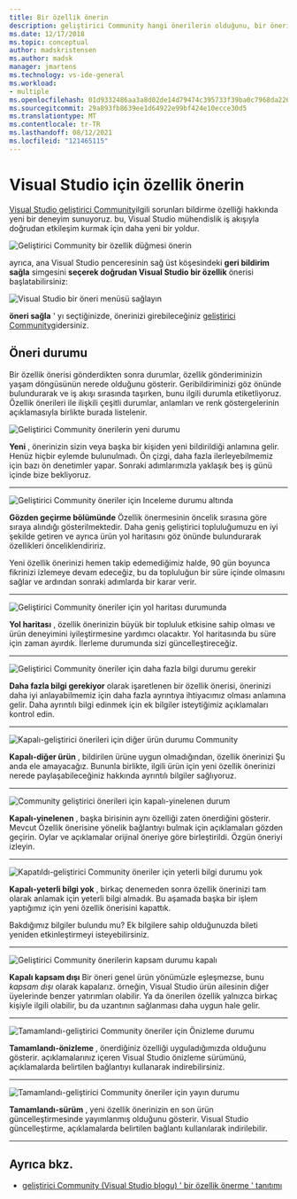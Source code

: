```yaml
---
title: Bir özellik önerin
description: geliştirici Community hangi önerilerin olduğunu, bir önerinizin nasıl yapılacağını ve önerilerin Microsoft tarafından Visual Studio yol eşlemesinde nasıl kullanıldığını açıklar.
ms.date: 12/17/2018
ms.topic: conceptual
author: madskristensen
ms.author: madsk
manager: jmartens
ms.technology: vs-ide-general
ms.workload:
- multiple
ms.openlocfilehash: 01d9332486aa3a8d02de14d79474c395733f39ba0c7968da2265366574327a1c
ms.sourcegitcommit: 29a893fb8639ee1d64922e99bf424e10ecce30d5
ms.translationtype: MT
ms.contentlocale: tr-TR
ms.lasthandoff: 08/12/2021
ms.locfileid: "121465115"
---
```

# <a name="suggest-a-feature-for-visual-studio"></a>Visual Studio için özellik önerin

[Visual Studio geliştirici Community](https://aka.ms/feedback/suggest?space=8)ilgili sorunları bildirme özelliği hakkında yeni bir deneyim sunuyoruz. bu, Visual Studio mühendislik iş akışıyla doğrudan etkileşim kurmak için daha yeni bir yoldur.

![Geliştirici Community bir özellik düğmesi önerin](media/suggest-a-feature/suggest-feature-button.png)

ayrıca, ana Visual Studio penceresinin sağ üst köşesindeki **geri bildirim sağla** simgesini **seçerek doğrudan Visual Studio bir özellik** önerisi başlatabilirsiniz:

![Visual Studio bir öneri menüsü sağlayın](media/suggest-a-feature/provide-suggestion.png)

**öneri sağla** ' yı seçtiğinizde, önerinizi girebileceğiniz [geliştirici Community](https://aka.ms/feedback/suggest?space=8)gidersiniz.

## <a name="suggestion-status"></a>Öneri durumu

Bir özellik önerisi gönderdikten sonra durumlar, özellik gönderiminizin yaşam döngüsünün nerede olduğunu gösterir. Geribildiriminizi göz önünde bulundurarak ve iş akışı sırasında taşırken, bunu ilgili durumla etiketliyoruz. Özellik önerileri ile ilişkili çeşitli durumlar, anlamları ve renk göstergelerinin açıklamasıyla birlikte burada listelenir.

![Geliştirici Community önerilerin yeni durumu](../ide/media/SuggestStates/New.jpg)

**Yeni** , önerinizin sizin veya başka bir kişiden yeni bildirildiği anlamına gelir. Henüz hiçbir eylemde bulunulmadı. Ön çizgi, daha fazla ilerleyebilmemiz için bazı ön denetimler yapar. Sonraki adımlarımızla yaklaşık beş iş günü içinde bize bekliyoruz.

- - -

![Geliştirici Community öneriler için Inceleme durumu altında](../ide/media/SuggestStates/UnderReview.jpg)

**Gözden geçirme bölümünde** Özellik önermesinin öncelik sırasına göre sıraya alındığı gösterilmektedir. Daha geniş geliştirici topluluğumuzu en iyi şekilde getiren ve ayrıca ürün yol haritasını göz önünde bulundurarak özellikleri önceliklendiririz.

Yeni özellik önerinizi hemen takip edemediğimiz halde, 90 gün boyunca fikrinizi izlemeye devam edeceğiz, bu da topluluğun bir süre içinde olmasını sağlar ve ardından sonraki adımlarda bir karar verir.

- - -

![Geliştirici Community öneriler için yol haritası durumunda](../ide/media/SuggestStates/OnRoadmap.jpg)

**Yol haritası** , özellik önerinizin büyük bir topluluk etkisine sahip olması ve ürün deneyimini iyileştirmesine yardımcı olacaktır. Yol haritasında bu süre için zaman ayırdık. İlerleme durumunda sizi güncelleştireceğiz.

- - -

![Geliştirici Community öneriler için daha fazla bilgi durumu gerekir](../ide/media/SuggestStates/NeedMoreInfo.jpg)

**Daha fazla bilgi gerekiyor** olarak işaretlenen bir özellik önerisi, önerinizi daha iyi anlayabilmemiz için daha fazla ayrıntıya ihtiyacımız olması anlamına gelir. Daha ayrıntılı bilgi edinmek için ek bilgiler isteytiğimiz açıklamaları kontrol edin.

- - -

![Kapalı-geliştirici önerileri için diğer ürün durumu Community](../ide/media/SuggestStates/ClosedOtherProduct.jpg)

**Kapalı-diğer ürün** , bildirilen ürüne uygun olmadığından, özellik önerinizi Şu anda ele amayacağız. Bununla birlikte, ilgili ürün için yeni özellik önerinizi nerede paylaşabileceğiniz hakkında ayrıntılı bilgiler sağlıyoruz.

- - -

![Community geliştirici önerileri için kapalı-yinelenen durum](../ide/media/SuggestStates/ClosedDuplicate.jpg)

**Kapalı-yinelenen** , başka birisinin aynı özelliği zaten önerdiğini gösterir. Mevcut Özellik önerisine yönelik bağlantıyı bulmak için açıklamaları gözden geçirin. Oylar ve açıklamalar orijinal öneriye göre birleştirildi. Özgün öneriyi izleyin.

- - -

![Kapatıldı-geliştirici Community öneriler için yeterli bilgi durumu yok](../ide/media/SuggestStates/ClosedNotEnoughInfo.jpg)

**Kapalı-yeterli bilgi yok** , birkaç denemeden sonra özellik önerinizi tam olarak anlamak için yeterli bilgi almadık. Bu aşamada başka bir işlem yaptığımız için yeni özellik önerisini kapattık.

Bakdığımız bilgiler bulundu mu? Ek bilgilere sahip olduğunuzda bileti yeniden etkinleştirmeyi isteyebilirsiniz.

- - -

![Geliştirici Community önerilerin kapsam durumu kapalı](../ide/media/SuggestStates/closed-out-of-scope.png)

**Kapalı kapsam dışı** Bir öneri genel ürün yönümüzle eşleşmezse, bunu *kapsam dışı* olarak kapalarız. örneğin, Visual Studio ürün ailesinin diğer üyelerinde benzer yatırımları olabilir. Ya da önerilen özellik yalnızca birkaç kişiyle ilgili olabilir, bu da uzantının sağlanması daha uygun hale gelir.


- - -

![Tamamlandı-geliştirici Community öneriler için Önizleme durumu](../ide/media/SuggestStates/CompletedPreview.jpg)

**Tamamlandı-önizleme** , önerdiğiniz özelliği uyguladığımızda olduğunu gösterir. açıklamalarınız içeren Visual Studio önizleme sürümünü, açıklamalarda belirtilen bağlantıyı kullanarak indirebilirsiniz.

- - -

![Tamamlandı-geliştirici Community öneriler için yayın durumu](../ide/media/SuggestStates/CompletedRelease.jpg)

**Tamamlandı-sürüm** , yeni özellik önerinizin en son ürün güncelleştirmesinde yayımlanmış olduğunu gösterir. Visual Studio güncelleştirme, açıklamalarda belirtilen bağlantı kullanılarak indirilebilir.

- - -

## <a name="see-also"></a>Ayrıca bkz.

- [geliştirici Community (Visual Studio blogu) ' bir özellik önerme ' tanıtımı](https://devblogs.microsoft.com/visualstudio/introducing-suggest-a-feature-in-developer-community/?utm_source=vs_developer_news&utm_medium=referral)
